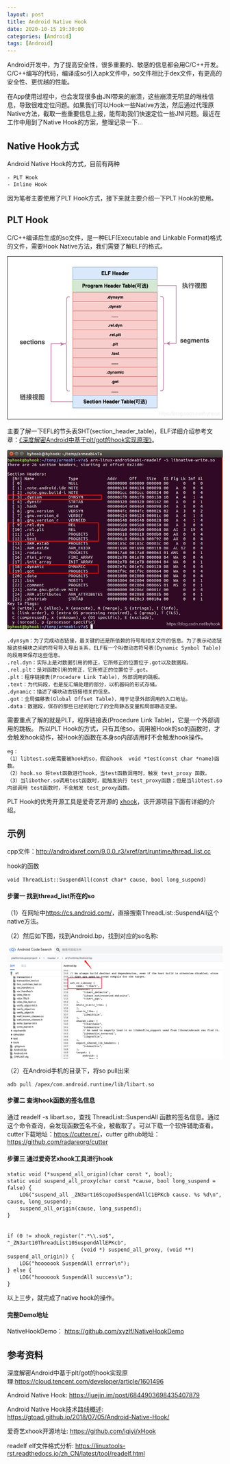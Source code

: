 ```yaml
---
layout: post
title: Android Native Hook
date: 2020-10-15 19:30:00
categories: [Android]
tags: [Android]
---
```


Android开发中，为了提高安全性，很多重要的、敏感的信息都会用C/C++开发。C/C++编写的代码，编译成so引入apk文件中，so文件相比于dex文件，有更高的安全性、更优越的性能。

在App使用过程中，也会发现很多由JNI带来的崩溃，这些崩溃无明显的堆栈信息，导致很难定位问题。如果我们可以Hook一些Native方法，然后通过代理原Native方法，截取一些重要信息上报，能帮助我们快速定位一些JNI问题。最近在工作中用到了Native Hook的方案，整理记录一下...
<!--more-->


## Native Hook方式
Android Native Hook的方式，目前有两种
	
	- PLT Hook
	- Inline Hook

因为笔者主要使用了PLT Hook方式，接下来就主要介绍一下PLT Hook的使用。

## PLT Hook
C/C++编译后生成的so文件，是一种ELF(Executable and Linkable Format)格式的文件，需要Hook Native方法，我们需要了解ELF的格式。

<img src="/assets/drawable/android-native-hook-elf.png"  alt="pic" />

主要了解一下EFL的节头表SHT(section_header_table)，ELF详细介绍参考文章：[《深度解密Android中基于plt/got的hook实现原理》][1]。

<img src="/assets/drawable/android-native-hook-sht.png"  alt="pic" />

	.dynsym：为了完成动态链接，最关键的还是所依赖的符号和相关文件的信息。为了表示动态链接这些模块之间的符号导入导出关系，ELF有一个叫做动态符号表(Dynamic Symbol Table)的段用来保存这些信息。
	.rel.dyn：实际上是对数据引用的修正，它所修正的位置位于.got以及数据段。
	.rel.plt：是对函数引用的修正，它所修正的位置位于.got。
	.plt：程序链接表(Procedure Link Table)，外部调用的跳板。
	.text：为代码段，也是反汇编处理的部分，以机器码的形式存储。
	.dynamic：描述了模块动态链接相关的信息。
	.got：全局偏移表(Global Offset Table)，用于记录外部调用的入口地址。
	.data：数据段，保存的那些已经初始化了的全局静态变量和局部静态变量。

需要重点了解的就是PLT，程序链接表(Procedure Link Table)，它是一个外部调用的跳板。 所以PLT Hook的方式，只有其他so，调用被Hook的so的函数时，才会触发hook动作，被Hook的函数在本身so内部调用时不会触发hook操作。

	eg： 
	（1）libtest.so是需要被hook的so，假设hook  void *test(const char *name)函数。
	（2）hook.so 将test函数进行hook，当test函数调用时，触发 test_proxy 函数。
	（3）当libother.so调用test函数时，能触发执行 test_proxy函数；但是当libtest.so内部调用 test函数时，不会触发 test_proxy函数。

PLT Hook的优秀开源工具是爱奇艺开源的 [xhook][2]，该开源项目下面有详细的介绍。

## 示例

cpp文件：http://androidxref.com/9.0.0_r3/xref/art/runtime/thread_list.cc

hook的函数

	void ThreadList::SuspendAll(const char* cause, bool long_suspend)

#### 步骤一 找到thread_list所在的so
（1）在网址中<https://cs.android.com/>，直接搜索ThreadList::SuspendAll这个native方法。

（2）然后如下图，找到Android.bp，找到对应的so名称:

<img src="/assets/drawable/android-native-hook-findso.png"  alt="pic" />

（2）在Android手机的目录下，将so pull出来

	adb pull /apex/com.android.runtime/lib/libart.so   
	
#### 步骤二 查询hook函数的签名信息
	
通过 readelf -s libart.so，查找 ThreadList::SuspendAll 函数的签名信息。通过这个命令查询，会发现函数签名不全，被截取了。可以下载一个软件辅助查看。cutter下载地址：<https://cutter.re/>，cutter github地址：<https://github.com/radareorg/cutter>

#### 步骤三 通过爱奇艺xhook工具进行hook

	static void (*suspend_all_origin)(char const *, bool);
	static void suspend_all_proxy(char const *cause, bool long_suspend = false) {
   	 	LOG("suspend_all _ZN3art16ScopedSuspendAllC1EPKcb cause. %s %d\n", cause, long_suspend);
   	 	suspend_all_origin(cause, long_suspend);
	}
		
		
	if (0 != xhook_register(".*\\.so$", "_ZN3art10ThreadList10SuspendAllEPKcb",
	                        (void *) suspend_all_proxy, (void **) suspend_all_origin)) {
	    LOG("hooooook SuspendAll errror\n");
	} else {
	    LOG("hooooook SuspendAll success\n");
	}

	    
 以上三步，就完成了native hook的操作。
 
 
#### 完整Demo地址
NativeHookDemo： <https://github.com/xyzlf/NativeHookDemo>

## 参考资料

深度解密Android中基于plt/got的hook实现原理:<https://cloud.tencent.com/developer/article/1601496>

Android Native Hook: <https://juejin.im/post/6844903698435407879>

Android Native Hook技术路线概述: <https://gtoad.github.io/2018/07/05/Android-Native-Hook/>

爱奇艺xhook开源地址: <https://github.com/iqiyi/xHook>

readelf elf文件格式分析: <https://linuxtools-rst.readthedocs.io/zh_CN/latest/tool/readelf.html>


[1]: https://cloud.tencent.com/developer/article/1601496
[2]: https://github.com/iqiyi/xHook